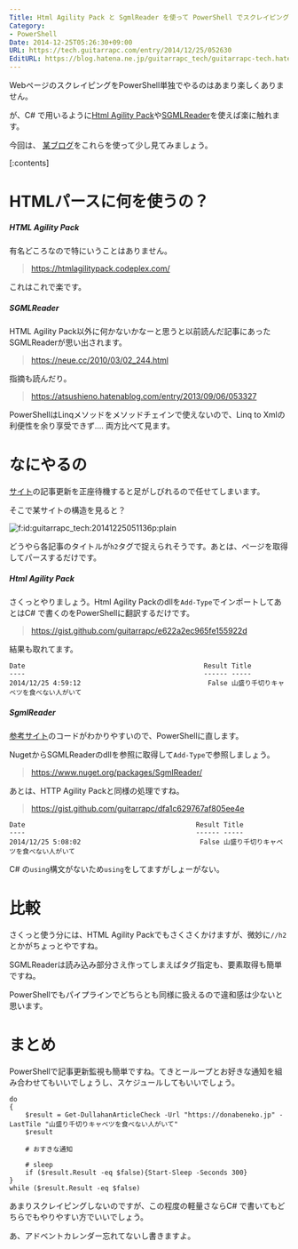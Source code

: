 ```yaml
---
Title: Html Agility Pack と SgmlReader を使って PowerShell でスクレイピングしてみる
Category:
- PowerShell
Date: 2014-12-25T05:26:30+09:00
URL: https://tech.guitarrapc.com/entry/2014/12/25/052630
EditURL: https://blog.hatena.ne.jp/guitarrapc_tech/guitarrapc-tech.hatenablog.com/atom/entry/8454420450077969732
---
```


WebページのスクレイピングをPowerShell単独でやるのはあまり楽しくありません。

が、C# で用いるように[Html Agility Pack](https://htmlagilitypack.codeplex.com/)や[SGMLReader](https://www.nuget.org/packages/SgmlReader/)を使えば楽に触れます。

今回は、 [某ブログ](https://donabeneko.jp/)をこれらを使って少し見てみましょう。


[:contents]

# HTMLパースに何を使うの？

##### HTML Agility Pack

有名どころなので特にいうことはありません。

> https://htmlagilitypack.codeplex.com/

これはこれで楽です。

##### SGMLReader

HTML Agility Pack以外に何かないかなーと思うと以前読んだ記事にあったSGMLReaderが思い出されます。


> https://neue.cc/2010/03/02_244.html

指摘も読んだり。

> https://atsushieno.hatenablog.com/entry/2013/09/06/053327

PowerShellはLinqメソッドをメソッドチェインで使えないので、Linq to Xmlの利便性を余り享受できず.... 両方比べて見ます。

# なにやるの

[サイト](https://donabeneko.jp/)の記事更新を正座待機すると足がしびれるので任せてしまいます。

そこで某サイトの構造を見ると？

<p><span itemscope itemtype="https://schema.org/Photograph"><img src="https://cdn-ak.f.st-hatena.com/images/fotolife/g/guitarrapc_tech/20141225/20141225051136.png" alt="f:id:guitarrapc_tech:20141225051136p:plain" title="f:id:guitarrapc_tech:20141225051136p:plain" class="hatena-fotolife" itemprop="image"></span></p>

どうやら各記事のタイトルが`h2`タグで捉えられそうです。あとは、ページを取得してパースするだけです。

##### Html Agility Pack

さくっとやりましょう。Html Agility Packのdllを`Add-Type`でインポートしてあとはC# で書くのをPowerShellに翻訳するだけです。

> https://gist.github.com/guitarrapc/e622a2ec965fe155922d

結果も取れてます。

```
Date                                             Result Title
----                                             ------ -----
2014/12/25 4:59:12                                False 山盛り千切りキャベツを食べない人がいて
```

##### SgmlReader

[参考サイト](https://neue.cc/2010/03/02_244.html)のコードがわかりやすいので、PowerShellに直します。

NugetからSGMLReaderのdllを参照に取得して`Add-Type`で参照しましょう。

> https://www.nuget.org/packages/SgmlReader/

あとは、HTTP Agility Packと同様の処理ですね。

> https://gist.github.com/guitarrapc/dfa1c629767af805ee4e

```
Date                                           Result Title
----                                           ------ -----
2014/12/25 5:08:02                              False 山盛り千切りキャベツを食べない人がいて
```

C# の`using`構文がないため`using`をしてますがしょーがない。

# 比較

さくっと使う分には、HTML Agility Packでもさくさくかけますが、微妙に`//h2`とかがちょっとやですね。

SGMLReaderは読み込み部分さえ作ってしまえばタグ指定も、要素取得も簡単ですね。

PowerShellでもパイプラインでどちらとも同様に扱えるので違和感は少ないと思います。

# まとめ

PowerShellで記事更新監視も簡単ですね。てきとーループとお好きな通知を組み合わせてもいいでしょうし、スケジュールしてもいいでしょう。

```
do
{
    $result = Get-DullahanArticleCheck -Url "https://donabeneko.jp" -LastTile "山盛り千切りキャベツを食べない人がいて"
    $result

    # おすきな通知

    # sleep
    if ($result.Result -eq $false){Start-Sleep -Seconds 300}
}
while ($result.Result -eq $false)
```

あまりスクレイピングしないのですが、この程度の軽量さならC# で書いてもどちらでもやりやすい方でいいでしょう。

あ、アドベントカレンダー忘れてないし書きますよ。

